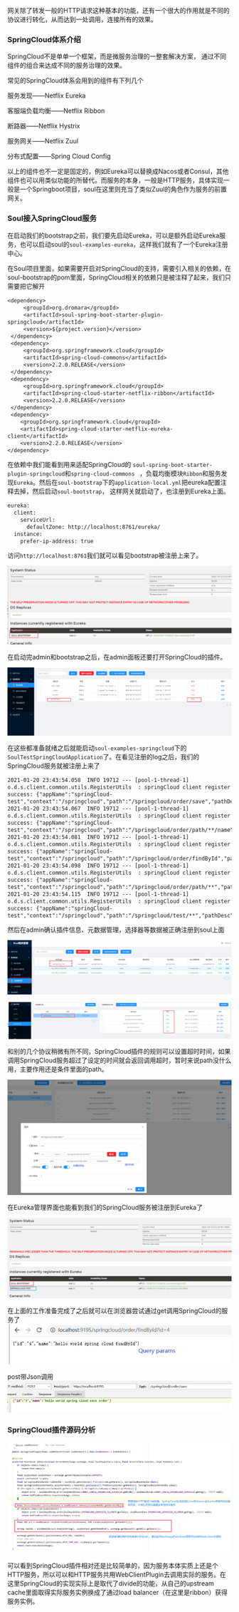 网关除了转发一般的HTTP请求这种基本的功能，还有一个很大的作用就是不同的协议进行转化，从而达到一处调用，连接所有的效果。



### SpringCloud体系介绍

SpringCloud不是单单一个框架，而是微服务治理的一整套解决方案， 通过不同组件的组合来达成不同的服务治理的效果。

常见的SpringCloud体系会用到的组件有下列几个

服务发现——Netflix Eureka

客服端负载均衡——Netflix Ribbon

断路器——Netflix Hystrix

服务网关——Netflix Zuul

分布式配置——Spring Cloud Config

以上的组件也不一定是固定的，例如Eureka可以替换成Nacos或者Consul，其他组件也可以用类似功能的所替代。而服务的本身，一般是HTTP服务，具体实现一般是一个Springboot项目，soul在这里则充当了类似Zuul的角色作为服务的前置网关。







### Soul接入SpringCloud服务

在启动我们的bootstrap之前，我们要先启动Eureka，可以是额外启动Eureka服务，也可以启动soul的`soul-examples-eureka`，这样我们就有了一个Eureka注册中心。



在Soul项目里面，如果需要开启对SpringCloud的支持，需要引入相关的依赖，在soul-bootstrap的pom里面，SpringCloud相关的依赖只是被注释了起来，我们只需要把它解开

```
<dependency>
     <groupId>org.dromara</groupId>
     <artifactId>soul-spring-boot-starter-plugin-springcloud</artifactId>
     <version>${project.version}</version>
 </dependency>
 <dependency>
     <groupId>org.springframework.cloud</groupId>
     <artifactId>spring-cloud-commons</artifactId>
     <version>2.2.0.RELEASE</version>
 </dependency>
 <dependency>
     <groupId>org.springframework.cloud</groupId>
     <artifactId>spring-cloud-starter-netflix-ribbon</artifactId>
     <version>2.2.0.RELEASE</version>
 </dependency>
 <dependency>
    <groupId>org.springframework.cloud</groupId>
    <artifactId>spring-cloud-starter-netflix-eureka-client</artifactId>
    <version>2.2.0.RELEASE</version>
</dependency>
```

在依赖中我们能看到用来适配SpringCloud的 `soul-spring-boot-starter-plugin-springcloud`和`spring-cloud-commons ` ，负载均衡模块`Ribbon`和服务发现`Eureka`。然后在`soul-bootstrap`下的`application-local.yml`把eureka配置注释去掉，然后启动`soul-bootstrap`， 这样网关就启动了，也注册到Eureka上面。

```
eureka:
  client:
    serviceUrl:
      defaultZone: http://localhost:8761/eureka/
  instance:
    prefer-ip-address: true
```

访问`http://localhost:8761`我们就可以看见bootstrap被注册上来了。

![bootstrap注册到Eureka](../pic/Soul的RPC协议支持——SpringCloud/bootstrap注册到Eureka.png)

在启动完admin和bootstrap之后，在admin面板还要打开SpringCloud的插件。

![img](../pic/Soul的RPC协议支持——SpringCloud/插件管理.png)

在这些都准备就绪之后就能启动`soul-examples-springcloud`下的`SoulTestSpringCloudApplication`了。在看见注册的log之后，我们的SpringCloud服务就被注册上来了

```
2021-01-20 23:43:54.058  INFO 19712 --- [pool-1-thread-1] o.d.s.client.common.utils.RegisterUtils  : springCloud client register success: {"appName":"springCloud-test","context":"/springcloud","path":"/springcloud/order/save","pathDesc":"","rpcType":"springCloud","ruleName":"/springcloud/order/save","enabled":true} 
2021-01-20 23:43:54.067  INFO 19712 --- [pool-1-thread-1] o.d.s.client.common.utils.RegisterUtils  : springCloud client register success: {"appName":"springCloud-test","context":"/springcloud","path":"/springcloud/order/path/**/name","pathDesc":"","rpcType":"springCloud","ruleName":"/springcloud/order/path/**/name","enabled":true} 
2021-01-20 23:43:54.081  INFO 19712 --- [pool-1-thread-1] o.d.s.client.common.utils.RegisterUtils  : springCloud client register success: {"appName":"springCloud-test","context":"/springcloud","path":"/springcloud/order/findById","pathDesc":"","rpcType":"springCloud","ruleName":"/springcloud/order/findById","enabled":true} 
2021-01-20 23:43:54.098  INFO 19712 --- [pool-1-thread-1] o.d.s.client.common.utils.RegisterUtils  : springCloud client register success: {"appName":"springCloud-test","context":"/springcloud","path":"/springcloud/order/path/**","pathDesc":"","rpcType":"springCloud","ruleName":"/springcloud/order/path/**","enabled":true} 
2021-01-20 23:43:54.115  INFO 19712 --- [pool-1-thread-1] o.d.s.client.common.utils.RegisterUtils  : springCloud client register success: {"appName":"springCloud-test","context":"/springcloud","path":"/springcloud/test/**","pathDesc":"","rpcType":"springCloud","ruleName":"/springcloud/test/**","enabled":true} 
```

然后在admin确认插件信息、元数据管理，选择器等数据被正确注册到soul上面

![img](../pic/Soul的RPC协议支持——SpringCloud/元数据管理.png)

![img](../pic/Soul的RPC协议支持——SpringCloud/SpringCloud选择器&规则.png)



和别的几个协议稍微有所不同，SpringCloud插件的规则可以设置超时时间，如果调用SpringCloud服务超过了设定的时间就会返回调用超时，暂时来说path没什么用，主要作用还是条件里面的path。

![img](../pic/Soul的RPC协议支持——SpringCloud/规则配置界面.png)

在Eureka管理界面也能看到我们的SpringCloud服务被注册到Eureka了

![image-20210321233623509](../pic/Soul的RPC协议支持——SpringCloud/image-20210321233623509.png)



在上面的工作准备完成了之后就可以在浏览器尝试通过get调用SpringCloud的服务了![img](../pic/Soul的RPC协议支持——SpringCloud/调用SpringCloud.png)



post带Json调用![img](../pic/Soul的RPC协议支持——SpringCloud/post调用SpringCloud.png)



### SpringCloud插件源码分析

![SpringCloud插件源码](../pic/Soul的RPC协议支持——SpringCloud/SpringCloud插件源码.png)

可以看到SpringCloud插件相对还是比较简单的，因为服务本体实质上还是个HTTP服务，所以可以和HTTP服务共用WebClientPlugin去调用实际的服务。在这里SpringCloud的实现实际上是取代了divide的功能，从自己的upstream cache里面取得实际服务实例换成了通过load balancer（在这里是ribbon）获得服务实例。

